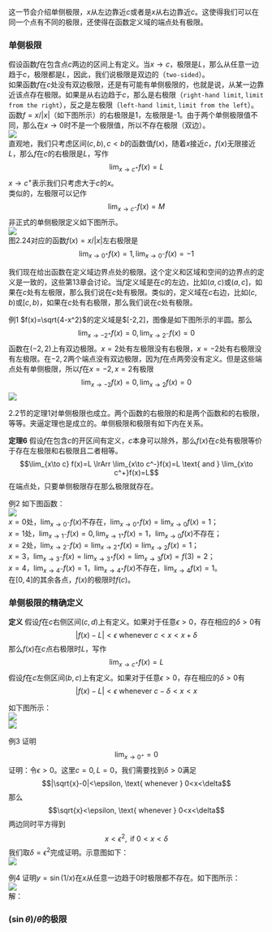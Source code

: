 这一节会介绍单侧极限，$x$从左边靠近$c$或者是$x$从右边靠近$c$。这使得我们可以在同一个点有不同的极限，还使得在函数定义域的端点处有极限。

### 单侧极限
假设函数$f$在包含点$c$两边的区间上有定义。当$x\to c$，极限是$L$，那么从任意一边趋于$c$，极限都是$L$，因此，我们说极限是双边的（`two-sided`）。  
如果函数$f$在$c$处没有双边极限，还是有可能有单侧极限的，也就是说，从某一边靠近该点存在极限。如果是从右边趋于$c$，那么是右极限（`right-hand limit`, `limit from the right`），反之是左极限（`left-hand limit`, `limit from the left`）。  
函数$f=x/|x|$（如下图所示）的右极限是1，左极限是-1。由于两个单侧极限值不同，那么在$x\to 0$时不是一个极限值，所以不存在极限（双边）。  
![](040.010.png)  
直观地，我们只考虑区间$(c, b), c<b$的函数值$f(x)$，随着$x$接近$c$，$f(x)$无限接近$L$，那么$f$在$c$的右极限是$L$，写作
$$\lim_{x\to c^+}f(x)=L$$
$x\to c^+$表示我们只考虑大于$c$的$x$。  
类似的，左极限可以记作
$$\lim_{x\to c^-}f(x)=M$$
非正式的单侧极限定义如下图所示。  
![](040.020.png)  
图2.24对应的函数$f(x)=x/|x|$左右极限是
$$\lim_{x\to 0^+}f(x)=1,\lim_{x\to 0^-}f(x)=-1$$

我们现在给出函数在定义域边界点处的极限。这个定义和区域和空间的边界点的定义是一致的，这些第13章会讨论。当$f$定义域是在$c$的左边，比如$(a,c)$或$(a,c]$，如果在$c$处有左极限，那么我们说在$c$处有极限。类似的，定义域在$c$右边，比如$(c,b)$或$[c,b)$，如果在$c$处有右极限，那么我们说在$c$处有极限。

例1 $f(x)=\sqrt{4-x^2}$的定义域是$[-2,2]，图像是如下图所示的半圆。那么
$$\lim_{x\to -2^+}f(x)=0, \lim_{x\to 2^-}f(x)=0$$
函数在$(-2,2)$上有双边极限。$x=2$处有左极限没有右极限，$x=-2$处有右极限没有左极限。在$-2,2$两个端点没有双边极限，因为$f$在点两旁没有定义。但是这些端点处有单侧极限，所以$f$在$x=-2,x=2$有极限
$$\lim_{x\to -2}f(x)=0, \lim_{x\to 2}f(x)=0$$
![](040.030.png)

2.2节的定理1对单侧极限也成立。两个函数的右极限的和是两个函数和的右极限，等等。夹逼定理也是成立的。单侧极限和极限有如下内在关系。

**定理6** 假设$f$在包含$c$的开区间有定义，$c$本身可以除外，那么$f(x)$在$c$处有极限等价于存在左极限和右极限且二者相等。
$$\lim_{x\to c} f(x)=L \lrArr \lim_{x\to c^-}f(x)=L \text{ and } \lim_{x\to c^+}f(x)=L$$
在端点处，只要单侧极限存在那么极限就存在。

例2 如下图函数：  
![](040.040.png)  
$x=0$处，$\lim_{x\to 0^-}f(x)$不存在，$\lim_{x\to 0^+}f(x)=\lim_{x\to 0}f(x)=1$；  
$x=1$处，$\lim_{x\to 1^-}f(x)=0, \lim_{x\to 1^+}f(x)=1$，$\lim_{x\to 0}f(x)$不存在；  
$x=2$处，$\lim_{x\to 2^-}f(x)=\lim_{x\to 2^+}f(x)=\lim_{x\to 2}f(x)=1$；  
$x=3$，$\lim_{x\to 3^-}f(x)=\lim_{x\to 3^+}f(x)=\lim_{x\to 3}f(x)=f(3)=2$；  
$x=4$，$\lim_{x\to 4^-}f(x)=1$，$\lim_{x\to 4^+}f(x)$不存在，$\lim_{x\to 4}f(x)=1$。  
在$[0,4]$的其余各点，$f(x)$的极限时$f(c)$。

### 单侧极限的精确定义
**定义** 假设$f$在$c$右侧区间$(c,d)$上有定义。如果对于任意$\epsilon>0$，存在相应的$\delta>0$有
$$|f(x)-L|<\epsilon \text{ whenever } c<x<x+\delta$$
那么$f(x)$在$c$点右极限时$L$，写作
$$\lim_{x\to c^+}f(x)=L$$
假设$f$在$c$左侧区间$(b,c)$上有定义。如果对于任意$\epsilon>0$，存在相应的$\delta>0$有
$$|f(x)-L|<\epsilon \text{ whenever } c-\delta<x<x$$

如下图所示：  
![](040.050.png)  
![](040.060.png)

例3 证明
$$\lim_{x\to 0^+}=0$$
证明：令$\epsilon>0$。这里$c=0,L=0$，我们需要找到$\delta>0$满足
$$|\sqrt{x}-0|<\epsilon, \text{ whenever } 0<x<\delta$$
那么
$$\sqrt{x}<\epsilon, \text{ whenever } 0<x<\delta$$
两边同时平方得到
$$x<\epsilon^2, \text{ if } 0<x<\delta$$
我们取$\delta=\epsilon^2$完成证明。示意图如下：  
![](040.070.png)

例4 证明$y=\sin(1/x)$在$x$从任意一边趋于0时极限都不存在。如下图所示：  
![](040.080.png)  
解：

### $(\sin\theta)/\theta$的极限
